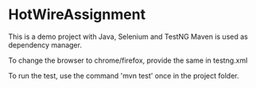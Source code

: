 # HotWireAssignment
This is a demo project with Java, Selenium and TestNG
Maven is used as dependency manager.

To change the browser to chrome/firefox, provide the same in testng.xml


To run the test, use the command 'mvn test' once in the project folder.
